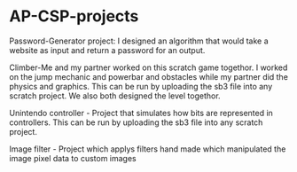 # AP-CSP-projects
Password-Generator project: I designed an algorithm that would take a website as input and return a password for an output.

Climber-Me and my partner worked on this scratch game togethor. I worked on the jump mechanic and powerbar and obstacles while my partner did the physics and graphics. This can be run by uploading the sb3 file into any scratch project. We also both designed the level togethor.

Unintendo controller - Project that simulates how bits are represented in controllers. This can be run by uploading the sb3 file into any scratch project.

Image filter - Project which applys filters hand made which manipulated the image pixel data to custom images
